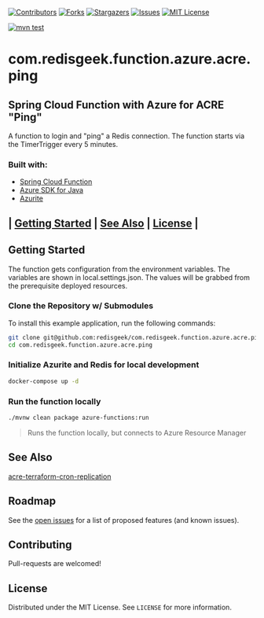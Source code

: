 [![Contributors][contributors-shield]][contributors-url]
[![Forks][forks-shield]][forks-url]
[![Stargazers][stars-shield]][stars-url]
[![Issues][issues-shield]][issues-url]
[![MIT License][license-shield]][license-url]

[![mvn test](https://github.com/redisgeek/com.redisgeek.function.azure.acre.ping/actions/workflows/mvn-test.yml/badge.svg)](https://github.com/redisgeek/com.redisgeek.function.azure.acre.ping/actions/workflows/mvn-test.yml)

# com.redisgeek.function.azure.acre.ping
## Spring Cloud Function with Azure for ACRE "Ping"

A function to login and "ping" a Redis connection.
The function starts via the TimerTrigger every 5 minutes.

### Built with:

* [Spring Cloud Function](https://spring.io/projects/spring-cloud-function)
* [Azure SDK for Java](https://github.com/Azure/azure-sdk-for-java)
* [Azurite](https://docs.microsoft.com/en-us/azure/storage/common/storage-use-azurite)

## | [Getting Started](#getting-started) | [See Also](#see-also)  | [License](#license) |

## Getting Started

The function gets configuration from the environment variables.
The variables are shown in local.settings.json.
The values will be grabbed from the prerequisite deployed resources.

### Clone the Repository w/ Submodules

To install this example application, run the following commands:
```bash
git clone git@github.com:redisgeek/com.redisgeek.function.azure.acre.ping.git
cd com.redisgeek.function.azure.acre.ping
```

### Initialize Azurite and Redis for local development

```bash
docker-compose up -d
```

### Run the function locally

```bash
./mvnw clean package azure-functions:run
```
>Runs the function locally, but connects to Azure Resource Manager

## See Also

[acre-terraform-cron-replication](https://github.com/redisgeek/acre-terraform-cron-replication)

<!-- ROADMAP -->
## Roadmap

See the [open issues](https://github.com/redisgeek/com.redisgeek.function.azure.acre.ping/issues) for a list of proposed features (and known issues).

<!-- CONTRIBUTING -->
## Contributing

Pull-requests are welcomed!

<!-- LICENSE -->
## License

Distributed under the MIT License. See `LICENSE` for more information.

[contributors-shield]: https://img.shields.io/github/contributors/redisgeek/com.redisgeek.function.azure.acre.ping.svg?style=for-the-badge
[contributors-url]: https://github.com/redisgeek/com.redisgeek.function.azure.acre.ping/graphs/contributors
[forks-shield]: https://img.shields.io/github/forks/redisgeek/com.redisgeek.function.azure.acre.ping.svg?style=for-the-badge
[forks-url]: https://github.com/redisgeek/com.redisgeek.function.azure.acre.ping/network/members
[stars-shield]: https://img.shields.io/github/stars/redisgeek/com.redisgeek.function.azure.acre.ping.svg?style=for-the-badge
[stars-url]: https://github.com/redisgeek/com.redisgeek.function.azure.acre.ping/stargazers
[issues-shield]: https://img.shields.io/github/issues/redisgeek/com.redisgeek.function.azure.acre.ping.svg?style=for-the-badge
[issues-url]: https://github.com/redisgeek/com.redisgeek.function.azure.acre.ping/issues
[license-shield]: https://img.shields.io/github/license/redisgeek/com.redisgeek.function.azure.acre.ping.svg?style=for-the-badge
[license-url]: https://github.com/redisgeek/com.redisgeek.function.azure.acre.ping/blob/master/LICENSE.txt